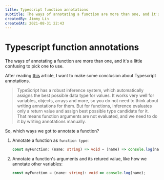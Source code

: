```yaml
---
title: Typescript function annotations
subtitle: The ways of annotating a function are more than one, and it's a little confusing to pick one to use.
createdBy: Jimmy Lin
createdAt: 2021-08-31 22:43
---
```


# Typescript function annotations

The ways of annotating a function are more than one, and it's a little confusing to pick one to use.

After reading [this](https://dev.to/spukas/typescript-function-annotations-7c4) article, I want to make some conclusion about Typescript annotations.

> TypeScript has a robust inference system, which automatically assigns the best possible data type for values.
> It works very well for variables, objects, arrays and more, so you do not need to think about writing annotations for them.
> But for functions, inference evaluates only a return value and assign best possible type candidate for it.
> That means function arguments are not evaluated, and we need to do it by writing annotations manually.

So, which ways we got to annotate a function?

1. Annotate a function as `function type`:

   ```typescript
   const myFunction: (name: string) => void = (name) => console.log(name);
   ```

2. Annotate a function's arguments and its retured value, like how we annotate other variables:

   ```typescript
   const myFunction = (name: string): void => console.log(name);
   ```
